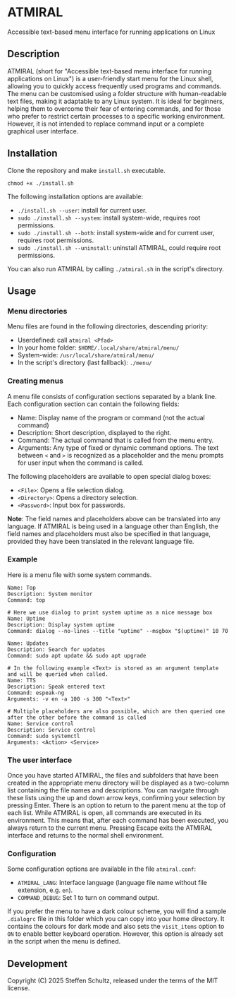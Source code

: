 # ATMIRAL
Accessible text-based menu interface for running applications on Linux

## Description

ATMIRAL (short for "Accessible text-based menu interface for running applications on Linux") is a user-friendly start menu for the Linux shell, allowing you to quickly access frequently used programs and commands. The menu can be customised using a folder structure with human-readable text files, making it adaptable to any Linux system. It is ideal for beginners, helping them to overcome their fear of entering commands, and for those who prefer to restrict certain processes to a specific working environment. However, it is not intended to replace command input or a complete graphical user interface.

## Installation

Clone the repository and make `install.sh` executable. 

```
chmod +x ./install.sh
```

The following installation options are available: 

* `./install.sh --user`: install for current user.
* `sudo ./install.sh --system`: install system-wide, requires root permissions. 
* `sudo ./install.sh --both`: install system-wide and for current user, requires root permissions. 
* `sudo ./install.sh --uninstall`: uninstall ATMIRAL, could require root permissions. 

You can also run ATMIRAL by calling `./atmiral.sh`  in the script's directory. 

## Usage

### Menu directories

Menu files are found in the following directories, descending priority: 

* Userdefined: call `atmiral <Pfad>`
* In your home folder: `$HOME/.local/share/atmiral/menu/`
* System-wide: `/usr/local/share/atmiral/menu/`
* In the script's directory (last fallback): `./menu/`

### Creating menus

A menu file consists of configuration sections separated by a blank line. Each configuration section can contain the following fields: 

* Name: Display name of the program or command (not the actual command)
* Description: Short description, displayed to the right.
* Command: The actual command that is called  from the menu entry.
* Arguments: Any type of fixed or dynamic command options. The text between `<` and `>` is recognized as a placeholder and the menu prompts for user input when the command is called.

The following placeholders are available to open special dialog boxes: 

* `<File>`: Opens a file selection dialog.
* `<Directory>`: Opens a directory selection.
* `<Password>`: Input box for passwords.

**Note**: The field names and placeholders above can be translated into any language. If ATMIRAL is being used in a language other than English, the field names and placeholders must also be specified in that language, provided they have been translated in the relevant language file. 

### Example

Here is a menu file with some system commands.

```
Name: Top
Description: System monitor
Command: top

# Here we use dialog to print system uptime as a nice message box
Name: Uptime
Description: Display system uptime
Command: dialog --no-lines --title "uptime" --msgbox "$(uptime)" 10 70

Name: Updates
Description: Search for updates
Command: sudo apt update && sudo apt upgrade

# In the following example <Text> is stored as an argument template and will be queried when called.
Name: TTS
Description: Speak entered text
Command: espeak-ng
Arguments: -v en -a 100 -s 300 "<Text>"

# Multiple placeholders are also possible, which are then queried one after the other before the command is called
Name: Service control
Description: Service control
Command: sudo systemctl
Arguments: <Action> <Service>
```

### The user interface

Once you have started ATMIRAL, the files and subfolders that have been created in the appropriate menu directory will be displayed as a two-column list containing the file names and descriptions. You can navigate through these lists using the up and down arrow keys, confirming your selection by pressing Enter. There is an option to return to the parent menu at the top of each list. While ATMIRAL is open, all commands are executed in its environment. This means that, after each command has been executed, you always return to the current menu. Pressing Escape exits the ATMIRAL interface and returns to the normal shell environment.

### Configuration

Some configuration options are available in the file `atmiral.conf`: 

* `ATMIRAL_LANG`: Interface language (language file name without file extension, e.g. `en`). 
* `COMMAND_DEBUG`: Set 1 to turn on command output.

If you prefer the menu to have a dark colour scheme, you will find a sample `.dialogrc` file in this folder which you can copy into your home directory. It contains the colours for dark mode and also sets the `visit_items` option to `ON` to enable better keyboard operation. However, this option is already set in the script when the menu is defined.

## Development

Copyright (C) 2025 Steffen Schultz, released under the terms of the MIT license. 
